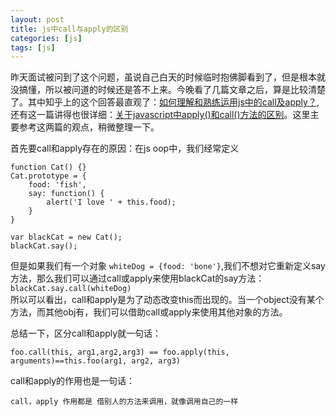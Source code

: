 ```yaml
---
layout: post
title: js中call与apply的区别
categories: [js]
tags: [js]
---
```


昨天面试被问到了这个问题，虽说自己白天的时候临时抱佛脚看到了，但是根本就没搞懂，所以被问道的时候还是答不上来。今晚看了几篇文章之后，算是比较清楚了。其中知乎上的这个回答最直观了：[如何理解和熟练运用js中的call及apply？](http://www.zhihu.com/question/20289071), 还有这一篇讲得也很详细：[关于javascript中apply()和call()方法的区别](http://www.cnblogs.com/fighting_cp/archive/2010/09/20/1831844.html)。这里主要参考这两篇的观点，稍微整理一下。   

首先要call和apply存在的原因：在js oop中，我们经常定义

	function Cat() {}
	Cat.prototype = {
		food: 'fish',
		say: function() {
			alert('I love ' + this.food);
		}
	}

	var blackCat = new Cat();
	blackCat.say();

但是如果我们有一个对象 `whiteDog = {food: 'bone'}`,我们不想对它重新定义say方法，那么我们可以通过call或apply来使用blackCat的say方法：`blackCat.say.call(whiteDog)`  
所以可以看出，call和apply是为了动态改变this而出现的。当一个object没有某个方法，而其他obj有，我们可以借助call或apply来使用其他对象的方法。  

总结一下，区分call和apply就一句话：

	foo.call(this, arg1,arg2,arg3) == foo.apply(this, arguments)==this.foo(arg1, arg2, arg3)

call和apply的作用也是一句话：

	call，apply 作用都是 借别人的方法来调用，就像调用自己的一样